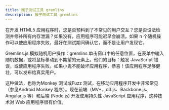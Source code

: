 ```yaml
---
title: 猴子测试工具 gremlins
description: 猴子测试工具 gremlins
---
```


在开发 HTML5 应用程序时，您是否预料到了不常见的用户交互？您是否设法检测并修补所有内存泄漏？如果没有，应用程序可能迟早会崩溃。如果 n 个随机操作可以使应用程序失败，最好在测试期间确认它，而不是让用户发现它。

Gremlins.js 模拟随机用户操作：gremlins 单击窗口中的任意位置，在表单中输入随机数据，或将鼠标移动到不期望的元素上。他们的目标：触发 JavaScript 错误，或使应用程序失败。如果小鬼不能破坏应用程序，恭喜！该应用程序足够健壮，可以发布给真实用户。

这种做法，也称为Monkey 测试或Fuzz 测试，在移动应用程序开发中非常常见（参见Android Monkey 程序）。现在前端（MV*、d3.js、Backbone.js、Angular.js 等）和后端 (Node.js) 开发使用持久性 JavaScript 应用程序，这种技术对 Web 应用程序很有价值。